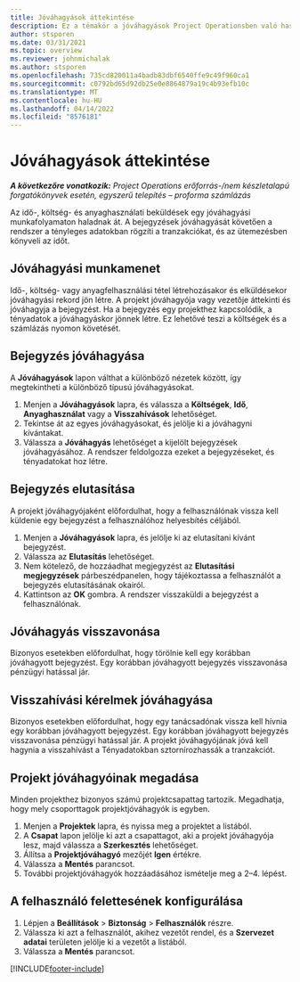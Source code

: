```yaml
---
title: Jóváhagyások áttekintése
description: Ez a témakör a jóváhagyások Project Operationsben való használatáról nyújt tájékoztatást.
author: stsporen
ms.date: 03/31/2021
ms.topic: overview
ms.reviewer: johnmichalak
ms.author: stsporen
ms.openlocfilehash: 735cd820011a4badb83dbf6540ffe9c49f960ca1
ms.sourcegitcommit: c0792bd65d92db25e0e8864879a19c4b93efb10c
ms.translationtype: MT
ms.contentlocale: hu-HU
ms.lasthandoff: 04/14/2022
ms.locfileid: "8576181"
---
```

# <a name="approvals-overview"></a>Jóváhagyások áttekintése

_**A következőre vonatkozik:** Project Operations erőforrás-/nem készletalapú forgatókönyvek esetén, egyszerű telepítés – proforma számlázás_

Az idő-, költség- és anyaghasználati beküldések egy jóváhagyási munkafolyamaton haladnak át. A bejegyzések jóváhagyását követően a rendszer a tényleges adatokban rögzíti a tranzakciókat, és az ütemezésben könyveli az időt.

## <a name="approvals-workflow"></a>Jóváhagyási munkamenet
Idő-, költség- vagy anyagfelhasználási tétel létrehozásakor és elküldésekor jóváhagyási rekord jön létre. A projekt jóváhagyója vagy vezetője áttekinti és jóváhagyja a bejegyzést. Ha a bejegyzés egy projekthez kapcsolódik, a tényadatok a jóváhagyáskor jönnek létre. Ez lehetővé teszi a költségek és a számlázás nyomon követését.

## <a name="approve-an-entry"></a>Bejegyzés jóváhagyása
A **Jóváhagyások** lapon válthat a különböző nézetek között, így megtekintheti a különböző típusú jóváhagyásokat.
  
1. Menjen a **Jóváhagyások** lapra, és válassza a **Költségek**, **Idő**, **Anyaghasználat** vagy a **Visszahívások** lehetőséget.
2. Tekintse át az egyes jóváhagyásokat, és jelölje ki a jóváhagyni kívántakat.
3. Válassza a **Jóváhagyás** lehetőséget a kijelölt bejegyzések jóváhagyásához.
A rendszer feldolgozza ezeket a bejegyzéseket, és tényadatokat hoz létre.

## <a name="reject-an-entry"></a>Bejegyzés elutasítása
A projekt jóváhagyójaként előfordulhat, hogy a felhasználónak vissza kell küldenie egy bejegyzést a felhasználóhoz helyesbítés céljából.
  
1. Menjen a **Jóváhagyások** lapra, és jelölje ki az elutasítani kívánt bejegyzést. 
2. Válassza az **Elutasítás** lehetőséget.
3. Nem kötelező, de hozzáadhat megjegyzést az **Elutasítási megjegyzések** párbeszédpanelen, hogy tájékoztassa a felhasználót a bejegyzés elutasításának okairól.
4. Kattintson az **OK** gombra. A rendszer visszaküldi a bejegyzést a felhasználónak.
  
## <a name="cancel-approval"></a>Jóváhagyás visszavonása
Bizonyos esetekben előfordulhat, hogy törölnie kell egy korábban jóváhagyott bejegyzést. Egy korábban jóváhagyott bejegyzés visszavonása pénzügyi hatással jár. 

## <a name="approving-recall-requests"></a>Visszahívási kérelmek jóváhagyása
Bizonyos esetekben előfordulhat, hogy egy tanácsadónak vissza kell hívnia egy korábban jóváhagyott bejegyzést. Egy korábban jóváhagyott bejegyzés visszavonása pénzügyi hatással jár. A projekt jóváhagyójának jóvá kell hagynia a visszahívást a Tényadatokban sztornírozhassák a tranzakciót.

## <a name="specify-project-approvers"></a>Projekt jóváhagyóinak megadása
Minden projekthez bizonyos számú projektcsapattag tartozik. Megadhatja, hogy mely csoporttagok projektjóváhagyók is egyben.

1. Menjen a **Projektek** lapra, és nyissa meg a projektet a listából.
2. A **Csapat** lapon jelölje ki azt a csapattagot, aki a projekt jóváhagyója lesz, majd válassza a **Szerkesztés** lehetőséget.
3. Állítsa a **Projektjóváhagyó** mezőjét **Igen** értékre.
4. Válassza a **Mentés** parancsot.
5. További projektjóváhagyók hozzáadásához ismételje meg a 2–4. lépést.

## <a name="configure-the-users-manager"></a>A felhasználó felettesének konfigurálása

1. Lépjen a **Beállítások** > **Biztonság** > **Felhasználók** részre.
2. Válassza ki azt a felhasználót, akihez vezetőt rendel, és a **Szervezet adatai** területen jelölje ki a vezetőt a listából. 
3. Válassza a **Mentés** parancsot.




[!INCLUDE[footer-include](../includes/footer-banner.md)]
